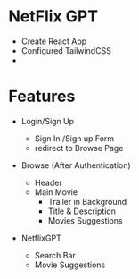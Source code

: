 # NetFlix GPT

- Create React App
- Configured TailwindCSS
- 


# Features

- Login/Sign Up
    - Sign In /Sign up Form
    - redirect to Browse Page

- Browse (After Authentication)
    - Header
    - Main Movie
        - Trailer in Background
        - Title & Description
        - Movies Suggestions

- NetflixGPT
    - Search Bar
    - Movie Suggestions